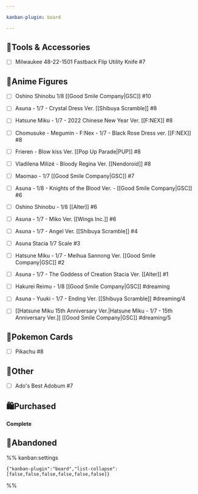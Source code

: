 ```yaml
---

kanban-plugin: board

---
```


## 🔧Tools & Accessories

- [ ] Milwaukee 48-22-1501 Fastback Flip Utility Knife #7


## 🧸Anime Figures

- [ ] Oshino Shinobu 1/8  [[Good Smile Company|GSC]] #10
- [ ] Asuna - 1/7 - Crystal Dress Ver. [[Shibuya Scramble]] #8
- [ ] Hatsune Miku - 1/7 - 2022 Chinese New Year Ver. [[F:NEX]] #8
- [ ] Chomusuke - Megumin - F:Nex - 1/7 - Black Rose Dress ver. [[F:NEX]] #8
- [ ] Frieren - Blow kiss Ver. [[Pop Up Parade|PUP]] #8
- [ ] Vladilena Milizé - Bloody Regina Ver. [[Nendoroid]] #8
- [ ] Maomao - 1/7 [[Good Smile Company|GSC]] #7
- [ ] Asuna - 1/8 - Knights of the Blood Ver. - [[Good Smile Company|GSC]] #6
- [ ] Oshino Shinobu - 1/8 [[Alter]] #6
- [ ] Asuna - 1/7 - Miko Ver. [[Wings Inc.]] #6
- [ ] Asuna - 1/7 - Angel Ver. [[Shibuya Scramble]] #4
- [ ] Asuna Stacia 1/7 Scale #3
- [ ] Hatsune Miku - 1/7 - Meihua Sannong Ver. [[Good Smile Company|GSC]] #2
- [ ] Asuna - 1/7 - The Goddess of Creation Stacia Ver. [[Alter]] #1
- [ ] Hakurei Reimu - 1/8 [[Good Smile Company|GSC]] #dreaming
- [ ] Asuna - Yuuki - 1/7 - Ending Ver. [[Shibuya Scramble]] #dreaming/4
- [ ] [[Hatsune Miku 15th Anniversary Ver.|Hatsune Miku - 1/7 - 15th Anniversary Ver.]] [[Good Smile Company|GSC]] #dreaming/5


## 🎴Pokemon Cards

- [ ] Pikachu #8


## 🧾Other

- [ ] Ado's Best Adobum #7


## 🛍Purchased

**Complete**


## 🚫Abandoned





%% kanban:settings
```
{"kanban-plugin":"board","list-collapse":[false,false,false,false,false,false]}
```
%%